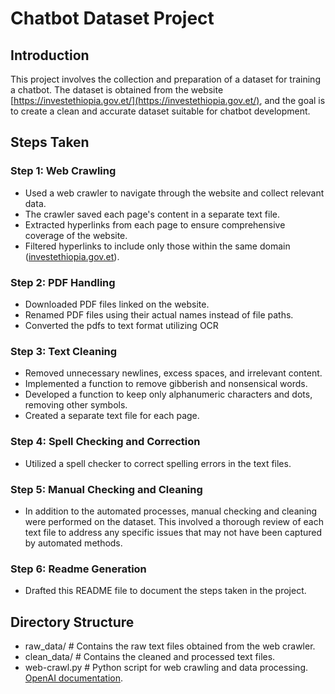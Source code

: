 # Chatbot Dataset Project

## Introduction
This project involves the collection and preparation of a dataset for training a chatbot. The dataset is obtained from the website [https://investethiopia.gov.et/](https://investethiopia.gov.et/), and the goal is to create a clean and accurate dataset suitable for chatbot development.

## Steps Taken

### Step 1: Web Crawling
- Used a web crawler to navigate through the website and collect relevant data.
- The crawler saved each page's content in a separate text file.
- Extracted hyperlinks from each page to ensure comprehensive coverage of the website.
- Filtered hyperlinks to include only those within the same domain ([investethiopia.gov.et](https://investethiopia.gov.et/)).

### Step 2: PDF Handling
- Downloaded PDF files linked on the website.
- Renamed PDF files using their actual names instead of file paths.
- Converted the pdfs to text format utilizing OCR

### Step 3: Text Cleaning
- Removed unnecessary newlines, excess spaces, and irrelevant content.
- Implemented a function to remove gibberish and nonsensical words.
- Developed a function to keep only alphanumeric characters and dots, removing other symbols.
- Created a separate text file for each page.

### Step 4: Spell Checking and Correction
- Utilized a spell checker to correct spelling errors in the text files.

### Step 5: Manual Checking and Cleaning

- In addition to the automated processes, manual checking and cleaning were performed on the dataset. This involved a thorough review of each text file to address any specific issues that may not have been captured by automated methods.

### Step 6: Readme Generation
- Drafted this README file to document the steps taken in the project.

## Directory Structure

- raw_data/ # Contains the raw text files obtained from the web crawler.
- clean_data/ # Contains the cleaned and processed text files.
- web-crawl.py # Python script for web crawling and data processing. [OpenAI documentation](https://platform.openai.com/docs/tutorials/web-qa-embeddings).

